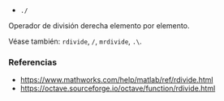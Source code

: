 * `./`

Operador de división derecha elemento por elemento.

Véase también: `rdivide`, `/`, `mrdivide`, `.\`.

### Referencias

* https://www.mathworks.com/help/matlab/ref/rdivide.html
* https://octave.sourceforge.io/octave/function/rdivide.html
